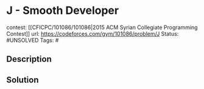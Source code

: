 # J - Smooth Developer

contest: [[CFICPC/101086/101086|2015 ACM Syrian Collegiate Programming Contest]]
url: https://codeforces.com/gym/101086/problem/J
Status: #UNSOLVED
Tags: #

## Description

## Solution

